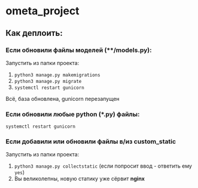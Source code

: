 # ometa_project

## Как деплоить:

### Если обновили файлы моделей (**/models.py):
Запустить из папки проекта:
1) `python3 manage.py makemigrations`
2) `python3 manage.py migrate`
3) `systemctl restart gunicorn`

Всё, база обновлена, gunicorn перезапущен


### Если обновили любые python (*.py) файлы:
`systemctl restart gunicorn`

### Если добавили или обновили файлы в/из custom_static
Запустить из папки проекта:
1) `python3 manage.py collectstatic` (если попросит ввод - ответить ему `yes`)
2) Вы великолепны, новую статику уже сёрвит **nginx**

